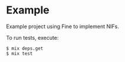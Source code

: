 # Example

Example project using Fine to implement NIFs.

To run tests, execute:

```shell
$ mix deps.get
$ mix test
```
